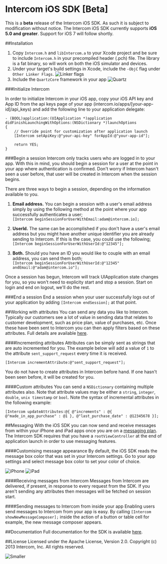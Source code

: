 # Intercom iOS SDK [Beta]
This is a **beta** release of the Intercom iOS SDK. As such it is subject to modification without notice. The Intercom iOS SDK currently supports **iOS 5.0 and greater**. Support for iOS 7 will follow shortly.

##Installation

1. Copy `Intercom.h` and `libIntercom.a` to your Xcode project and be sure to include `Intercom.h` in your precompiled header (.pch) file. The library is a fat binary, so will work on both the iOS simulator and devices. 
2. Under your target's build settings in Xcode, include the `-ObjC` flag under `Other Linker Flags`.
![Linker flags](http://d.pr/i/58KP+)
3. Include the `QuartzCore` framework in your app
![Quartz](http://d.pr/i/ZgWp+)

###Initialize Intercom

In order to initialize Intercom in your iOS app, copy your iOS API key and App ID from the api keys page of your app (intercom.io/apps/\[your-app-id\]/api_keys) and add the following line to your application delegate:

```
- (BOOL)application:(UIApplication *)application didFinishLaunchingWithOptions:(NSDictionary *)launchOptions
{
    // Override point for customization after application launch
    [Intercom setApiKey:@"your-api-key" forAppId:@"your-app-id"];
    
    return YES;
}
```

###Begin a session
Intercom only tracks users who are logged in to your app.  With this in mind, you should begin a session for a user at the point in your app where authentication is confirmed.  Don't worry if Intercom hasn't seen a user before, that user will be created in Intercom when the session begins.

There are three ways to begin a session, depending on the information available to you.

1. **Email address.**  You can begin a session with a user's email address simply by using the following method at the point where your app successfully authenticates a user;   
`[Intercom beginSessionForUserWithEmail:adam@intercom.io];`

2. **UserId.** The same can be accomplished if you don't have a user's email address but you might have another unique identifier you are already sending to Intercom.  If this is the case, you could use the following;  
`[Intercom beginSessionForUserWithUserId:@"12345"];`

3. **Both.** Should you have an ID you would like to couple with an email address, you can send them both;  
`[Intercom beginSessionForUserWithUserId:@"12345" andEmail:@"adam@intercom.io"];`

Once a session has begun, Intercom will track UIApplication state changes for you, so you won't need to explicity start and stop a session. Start on login and end on logout, we'll do the rest.
	
###End a session
End a session when your user successfully logs out of your application by adding `[Intercom endSession];` at that point.

##Working with attributes
You can send any data you like to Intercom. Typically our customers see a lot of value in sending data that relates to customer development, such as price plan, value of purchases, etc. Once these have been sent to Intercom you can then apply filters based on these attributes. Full details are available [here](http://docs.intercom.io/intercom-ios/Classes/Intercom.html#task_Working%20with%20attributes).

####Incrementing attributes
Attributes can be simply sent as strings that are auto incremented for you. The example below will add a value of `1` to the attribute `sent_support_request` every time it is received.

`[Intercom incrementAttribute:@"sent_support_request"];`

You do not have to create attributes in Intercom before hand. If one hasn't been seen before, it will be created for you.

####Custom attributes
You can send a `NSDictionary` containing multiple attributes also. Note that attribute values may be either a `string`, `integer`, `double`, `unix timestamp` or `bool`. Note the syntax of incremental attributes in the following example:

`[Intercom updateAttributes:@{ @"increments" : @{ @"made_in_app_purchase" : @1 }, @"last_purchase_date" : @12345678 }];`

##Messaging
With the iOS SDK you can now send and receive messages from within your iPhone and iPad apps once you are on a [messaging plan](https://www.intercom.io/pricing).  The Intercom SDK requires that you have a `rootViewController` at the end of application launch in order to use messaging features.

####Customising message appearance
By default, the iOS SDK reads the message box color that was set in your Intercom settings. Go to your app settings and select message box color to set your color of choice.

![iPhone](http://d.pr/i/JsHZ+)
![iPad](http://d.pr/i/Jkkt+)

####Receiving messages from Intercom
Messages from Intercom are delivered, if present, in response to every request from the SDK. If you aren't sending any attributes then messages will be fetched on session start.

####Sending messages to Intercom from inside your app
Enabling users send messages to Intercom from your app is easy.  By calling `[Intercom showNewMessageComposer];` inside the action of a button or table cell for example, the new message composer appears.

##Documentation
Full documentation for the SDK is available [here](http://docs.intercom.io/intercom-ios/Classes/Intercom.html).

##License
Licensed under the Apache License, Version 2.0. Copyright (c) 2013 Intercom, Inc. All rights reserved.

![Smaller](https://d2nvy5xhcrv86v.cloudfront.net/assets/emails/v01/mail-logo-143d4547a151e7cb9e1571a633ecbb4b.png)
